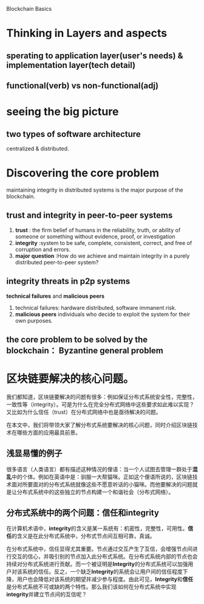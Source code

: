 Blockchain Basics

# Thinking in Layers and aspects

## sperating to application layer(user's needs) & implementation layer(tech detail)

## functional(verb) vs non-functional(adj)

# seeing the big picture

## two types of software architecture
centralized & distributed.

# Discovering the core problem
maintaining integrity in distributed systems is the major purpose of the blockchain. 

## trust and integrity in peer-to-peer systems
1. **trust** :  the firm belief of humans in the reliability, truth, or ability of someone or something without evidence, proof, or investigation
1. **integrity**  :system to be safe, complete, consistent, correct, and free of corruption and errors. 
1. **major question** :How do we achieve and maintain integrity in a purely distributed peer-to-peer system?

## integrity threats in p2p systems
**technical failures** and **malicious peers**
1. technical failures: hardware distributed, software immanent risk.
1. **malicious peers** individuals who decide to exploit the system for their own purposes.

## the core problem to be solved by the blockchain： **Byzantine general problem**

# 区块链要解决的核心问题。

我们都知道，区块链要解决的问题有很多：例如保证分布式系统安全性，完整性，一致性等（integrity）。可是为什么在完全分布式网络中这些要求如此难以实现？又比如为什么信任（trust）在分布式网络中也是亟待解决的问题。

在本文中，我们将带领大家了解分布式系统要解决的核心问题，同时介绍区块链技术在哪些方面的应用最具前景。

## 浅显易懂的例子

很多语言（人类语言）都有描述这种情况的俚语：当一个人试图去管理一群处于**混乱**中的个体。例如在英语中是：驯服一大帮猫咪。正如这个俚语所说的，区块链技术面对所要面对的分布式系统就像这些不愿意听话的小猫咪。而他要解决的问题就是让分布式系统中的这些独立的节点构建一个和谐社会（分布式网络）。

## 分布式系统中的两个问题：信任和integrity

在计算机术语中，**integrity**的含义是某一系统有：机密性，完整性，可用性。**信任**的含义是在此分布式系统中，分布式节点间互相可靠，真诚。

在分布式系统中，信任显得尤其重要。节点通过交互产生了互信，会增强节点间进行交互的信心，并吸引别的节点加入此分布式系统。在分布式系统内部的节点也会持续对分布式系统进行贡献。而一个被证明是**Integrity**的分布式系统可以加强用户对该系统的信任。反之，一个缺乏**Integrity**的系统会让用户间的信任程度下降，用户也会降低对该系统的期望并减少参与程度。由此可见，**Integrity**和**信任**是分布式系统不可或缺的两个特性。那么我们该如何在分布式系统中实现**integrity**并建立节点间的互信呢？